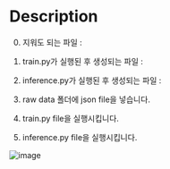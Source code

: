 # Description
0. 지워도 되는 파일 : 
1. train.py가 실행된 후 생성되는 파일 : 
2. inference.py가 실행된 후 생성되는 파일 : 

0. raw data 폴더에 json file을 넣습니다.
1. train.py file을 실행시킵니다.
2. inference.py file을 실행시킵니다.

![image](https://user-images.githubusercontent.com/40379485/61761597-211d8700-ae0a-11e9-8e10-773620df3c4b.png)
